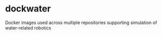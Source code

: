 # dockwater
Docker images used across multiple repositories supporting simulation of water-related robotics
